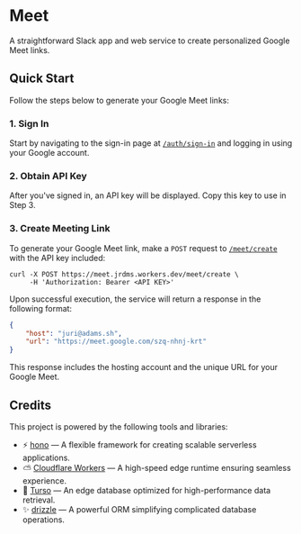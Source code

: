 # Meet

A straightforward Slack app and web service to create personalized Google Meet links.

## Quick Start

Follow the steps below to generate your Google Meet links:

### 1. Sign In

Start by navigating to the sign-in page at [`/auth/sign-in`](https://meet.jrdms.workers.dev) and logging in using your Google account.

### 2. Obtain API Key

After you've signed in, an API key will be displayed. Copy this key to use in Step 3.

### 3. Create Meeting Link

To generate your Google Meet link, make a `POST` request to [`/meet/create`](https://meet.jrdms.workers.dev/meet/create) with the API key included:

```
curl -X POST https://meet.jrdms.workers.dev/meet/create \
     -H 'Authorization: Bearer <API KEY>'
```

Upon successful execution, the service will return a response in the following format:

```json
{
    "host": "juri@adams.sh",
    "url": "https://meet.google.com/szq-nhnj-krt"
}
```

This response includes the hosting account and the unique URL for your Google Meet.

## Credits

This project is powered by the following tools and libraries:

-   ⚡️ [hono](https://github.com/honojs/hono) — A flexible framework for creating scalable serverless applications.
-   ⛅ [Cloudflare Workers](https://workers.cloudflare.com) — A high-speed edge runtime ensuring seamless experience.
-   🚀 [Turso](https://turso.tech) — An edge database optimized for high-performance data retrieval.
-   ✨ [drizzle](https://orm.drizzle.team) — A powerful ORM simplifying complicated database operations.
